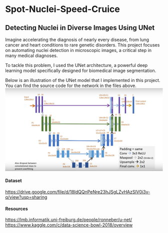 # Spot-Nuclei-Speed-Cruice
## Detecting Nuclei in Diverse Images Using UNet


Imagine accelerating the diagnosis of nearly every disease, from lung cancer and heart conditions to rare genetic disorders. This project focuses on automating nuclei detection in microscopic images, a critical step in many medical diagnoses.

To tackle this problem, I used the UNet architecture, a powerful deep learning model specifically designed for biomedical image segmentation.

Below is an illustration of the UNet model that I implemented in this project. You can find the source code for the network in the files above.
![UNet](https://github.com/zawster/Spot-Nuclei-Speed-Cruice/blob/master/elaboration/UNet.png)

#### Dataset
https://drive.google.com/file/d/18ldQQnPeNre23hJSgLZvHAzSlV0i3v-q/view?usp=sharing

#### Resources
https://lmb.informatik.uni-freiburg.de/people/ronneber/u-net/ <br />
https://www.kaggle.com/c/data-science-bowl-2018/overview
